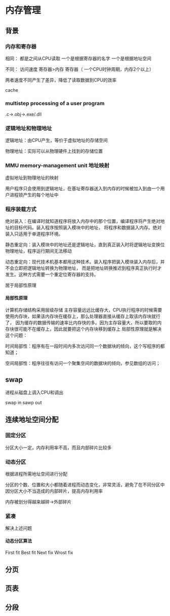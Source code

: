 # 内存管理

## 背景

### 内存和寄存器

相同：
都是之间从CPU读取
一个是根据寄存器的名字
一个是根据地址空间

不同：
访问速度
寄存器>内存
寄存器（ 一个CPU时钟周期，内存2个以上）

两者速度不同产生了差异，降低了读取数据到CPU的效率

cache


### multistep processing of a  user program

.c->.obj->.exe/.dll 

### 逻辑地址和物理地址

逻辑地址：由CPU产生，等价于虚拟地址的存储空间

物理地址：实际可以从物理硬件上找到的存储位置

### MMU memory-management unit 地址映射

虚拟地址到物理地址的映射

用户程序只会使用到逻辑地址，在基址寄存器送入到内存的时候被加入到由一个用户进程锁产生的每个地址中

### 程序装载方式
绝对装入：在编译时就知道程序将放入内存中的那个位置，编译程序将产生绝对地址的目标代码。装入程序按照装入模块中的地址，
将程序和数据装入内存。绝对装入只适用于单道程序环境。

静态重定向：装入模块中的地址还是逻辑地址，直到真正装入时将逻辑地址变换位物理地址，程序运行期间无法移动

动态重定向：现代技术机基本都用这种技术。装入程序把装入模块装入内存后，并不会立即把逻辑地址转换为物理地址，
而是把地址转换推迟到程序真正执行时才发生。这种方式需要一个重定位寄存器的支持。

居于局部性原理

#### 局部性原理
计算机存储结构采用层级存储
主存容量远远比缓存大，CPU执行程序的时候需要使用内存块，如果该内存块在缓存上，那么处理器直接从缓存上取该内存块就行了，
因为缓存的数据传输的速率比内存快的多。因为主存容量大，所以要取的内存块很可能不在缓存上，因此就要把这个内存块移到缓存上
局部性原理就是解决这个问题：

时间局部性：程序有在一段时间内多次访问同一个数据块的倾向，这个写程序的都知道；

空间局部性：程序往往有访问一个聚集空间的数据块的倾向，参见数组的访问；

## swap

进程从磁盘上调入CPU和调出

swap in sawp out

## 连续地址空间分配

### 固定分区
分区大小一定，内存利用率不高，而且内部碎片比较多

### 动态分区
根据进程所需地址空间进行分配

分区的个数、位置和大小都随着进程而动态变化，非常灵活，避免了在不同分区中因分区大小不当造成的内部碎片，提高内存利用率

内存被划分得越来越碎->外部碎片

### 紧凑
解决上述问题

#### 动态分区算法


First fit
Best fit
Next fix
Wrost fix
## 分页

## 页表


## 分段






























